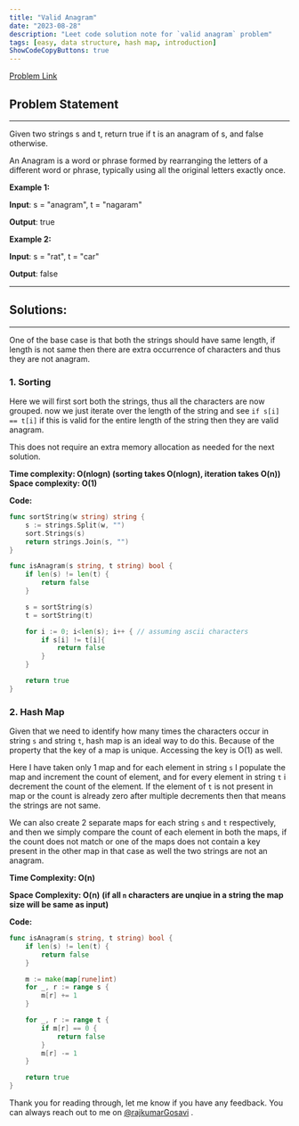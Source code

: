 ```yaml
---
title: "Valid Anagram"
date: "2023-08-28"
description: "Leet code solution note for `valid anagram` problem"
tags: [easy, data structure, hash map, introduction]
ShowCodeCopyButtons: true
---
```


[Problem Link](https://leetcode.com/problems/valid-anagram)

## Problem Statement
-----------------

Given two strings s and t, return true if t is an anagram of s, and false otherwise.

An Anagram is a word or phrase formed by rearranging the letters of a different word or phrase, typically using all the original letters exactly once.

**Example 1:**

**Input**: s = "anagram", t = "nagaram"

**Output**: true

**Example 2:**

**Input**: s = "rat", t = "car"

**Output**: false


---
## Solutions:
---

One of the base case is that both the strings should have same length, if length is not same then there are extra occurrence of characters and thus they are not anagram.

### 1. Sorting

Here we will first sort both the strings, thus all the characters are now grouped.
now we just iterate over the length of the string and see 
`if s[i] == t[i]` if this is valid for the entire length of the string then they are valid anagram.

This does not require an extra memory allocation as needed for the next solution.
  
**Time complexity: O(nlogn) (sorting takes O(nlogn), iteration takes O(n))**  
**Space complexity: O(1)**

**Code:** 

```go
func sortString(w string) string {
    s := strings.Split(w, "")
    sort.Strings(s)
    return strings.Join(s, "")
}

func isAnagram(s string, t string) bool {
    if len(s) != len(t) {
        return false
    }

    s = sortString(s)
    t = sortString(t)

    for i := 0; i<len(s); i++ { // assuming ascii characters
        if s[i] != t[i]{
            return false
        }
    }

    return true
}
```

### 2. Hash Map

Given that we need to identify how many times the characters occur in string `s` and string `t`, hash map is an ideal way to do this. Because of the property that the key of a map is unique. Accessing the key is O(1) as well.

Here I have taken only 1 map and for each element in string `s` I populate the map and increment the count of element, and for every element in string `t` i decrement the count of the element. If the element of `t` is not present in map or the count is already zero after multiple decrements then that means the strings are not same.

We can also create 2 separate maps for each string `s` and `t` respectively, and then we simply compare the count of each element in both the maps, if the count does not match or one of the maps does not contain a key present in the other map in that case as well the two strings are not an anagram.

**Time Complexity: O(n)**

**Space Complexity: O(n)**
**(if all `n` characters are unqiue in a string the map size will be same as input)**

**Code:**

```go
func isAnagram(s string, t string) bool {
    if len(s) != len(t) {
        return false
    }

    m := make(map[rune]int)
    for _, r := range s {
        m[r] += 1
    }

    for _, r := range t {
        if m[r] == 0 {
            return false
        }
        m[r] -= 1
    }

    return true
}
```

Thank you for reading through, let me know if you have any feedback. You can always reach out to me on [@rajkumarGosavi](https://twitter.com/rajkumarGosavi) .